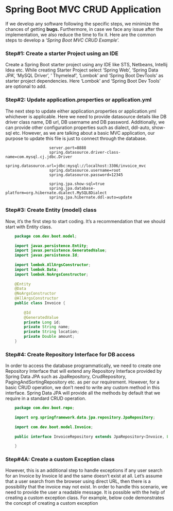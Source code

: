 #  Spring Boot MVC CRUD Application
If we develop any software following the specific steps, we minimize the chances of getting **bugs.** Furthermore, in case we face any issue after the implementation, we also reduce the time to fix it. Here are the common steps to develop a *‘Spring Boot MVC CRUD Example’.*

### Step#1: Create a starter Project using an IDE

Create a Spring Boot starter project using any IDE like STS, Netbeans, Intellij Idea etc. While creating Starter Project select ‘Spring Web’, ‘Spring Data JPA’, ‘MySQL Driver’, ‘ Thymeleaf’, ‘Lombok’ and ‘Spring Boot DevTools’ as starter project dependencies. Here ‘Lombok’ and ‘Spring Boot Dev Tools’ are optional to add.

### Step#2: Update application.properties or application.yml
 The next step to update either application.properties or application.yml whichever is applicable. Here we need to provide datasource details like DB driver class name, DB url, DB username and DB password. Additionally, we can provide other configuration properties such as dialect, ddl-auto, show-sql etc. However, as we are talking about a basic MVC application, our purpose to update this file is just to connect through the database.

                       server.port=8888
                       spring.datasource.driver-class-name=com.mysql.cj.jdbc.Driver
                       spring.datasource.url=jdbc:mysql://localhost:3306/invoice_mvc
                       spring.datasource.username=root
                       spring.datasource.password=12345
    
                       spring.jpa.show-sql=true
                       spring.jpa.database-platform=org.hibernate.dialect.MySQL8Dialect
                       spring.jpa.hibernate.ddl-auto=update

### Step#3: Create Entity (model) class
  
 Now, it’s the first step to start coding. It’s a recommendation that we should start with Entity class.

```java
    package com.dev.boot.model;
    
    import javax.persistence.Entity;
    import javax.persistence.GeneratedValue;
    import javax.persistence.Id;
    
    import lombok.AllArgsConstructor;
    import lombok.Data;
    import lombok.NoArgsConstructor;
    
    @Entity
    @Data
    @NoArgsConstructor
    @AllArgsConstructor
    public class Invoice {
    
        @Id
        @GeneratedValue
        private Long id;
        private String name;
        private String location;
        private Double amount;
    }
```

### Step#4: Create Repository Interface for DB access
 In order to access the database programmatically, we need to create one Repository Interface that will extend any Repository Interface provided by Spring Data JPA such as JpaRepository, CrudRepository, PagingAndSortingRepository etc. as per our requirement. However, for a basic CRUD operation, we don’t need to write any custom method in this interface. Spring Data JPA will provide all the methods by default that we require in a standard CRUD operation.

```java
    package com.dev.boot.repo;
    
    import org.springframework.data.jpa.repository.JpaRepository;
    
    import com.dev.boot.model.Invoice;
    
    public interface InvoiceRepository extends JpaRepository<Invoice, Long> {
    
    }
 ```
  
### Step#4A: Create a custom Exception class

However, this is an additional step to handle exceptions if any user search for an Invoice by Invoice Id and the same doesn’t exist at all. Let’s assume that a user search from the browser using direct URL, then there is a possibility that the invoice may not exist. In order to handle this scenario, we need to provide the user a readable message. It is possible with the help of creating a custom exception class. For example, below code demonstrates the concept of creating a custom exception
